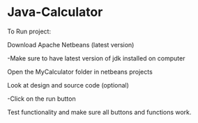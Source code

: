 # Java-Calculator

To Run project:

Download Apache Netbeans (latest version)

-Make sure to have latest version of jdk installed on computer

Open the MyCalculator folder in netbeans projects

Look at design and source code (optional)

-Click on the run button

Test functionality and make sure all buttons and functions work.
